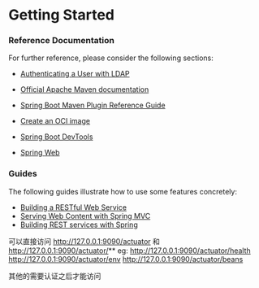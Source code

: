 # Getting Started

### Reference Documentation
For further reference, please consider the following sections:

* [Authenticating a User with LDAP](https://spring.io/guides/gs/authenticating-ldap/)


* [Official Apache Maven documentation](https://maven.apache.org/guides/index.html)
* [Spring Boot Maven Plugin Reference Guide](https://docs.spring.io/spring-boot/docs/2.4.5/maven-plugin/reference/html/)
* [Create an OCI image](https://docs.spring.io/spring-boot/docs/2.4.5/maven-plugin/reference/html/#build-image)
* [Spring Boot DevTools](https://docs.spring.io/spring-boot/docs/2.4.5/reference/htmlsingle/#using-boot-devtools)
* [Spring Web](https://docs.spring.io/spring-boot/docs/2.4.5/reference/htmlsingle/#boot-features-developing-web-applications)

### Guides
The following guides illustrate how to use some features concretely:

* [Building a RESTful Web Service](https://spring.io/guides/gs/rest-service/)
* [Serving Web Content with Spring MVC](https://spring.io/guides/gs/serving-web-content/)
* [Building REST services with Spring](https://spring.io/guides/tutorials/bookmarks/)



可以直接访问
http://127.0.0.1:9090/actuator 和 http://127.0.0.1:9090/actuator/**
eg:
http://127.0.0.1:9090/actuator/health
http://127.0.0.1:9090/actuator/env
http://127.0.0.1:9090/actuator/beans

其他的需要认证之后才能访问